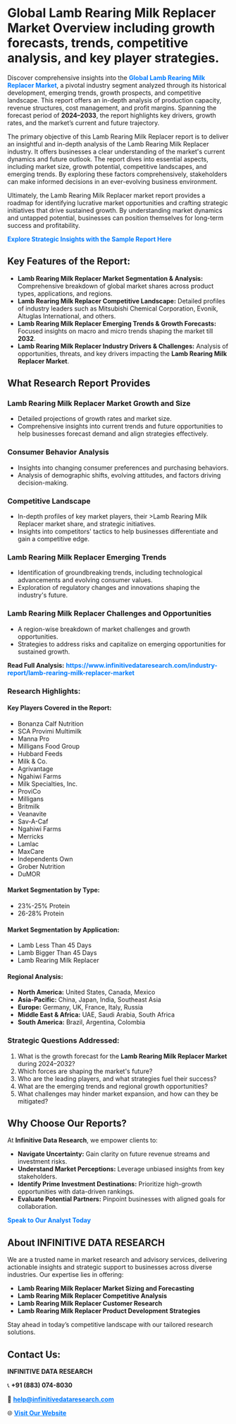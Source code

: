 <h1>Global Lamb Rearing Milk Replacer Market Overview including growth forecasts, trends, competitive analysis, and key player strategies.</h1>
<p>
Discover comprehensive insights into the 
<a href="https://www.infinitivedataresearch.com/industry-report/lamb-rearing-milk-replacer-market" rel="dofollow" style="color: #007BFF; text-decoration: none;"><strong>Global Lamb Rearing Milk Replacer Market</strong></a>, a pivotal industry segment analyzed through its historical development, emerging trends, growth prospects, and competitive landscape. This report offers an in-depth analysis of production capacity, revenue structures, cost management, and profit margins. Spanning the forecast period of <strong>2024–2033</strong>, the report highlights key drivers, growth rates, and the market’s current and future trajectory.
</p>
<p>
The primary objective of this Lamb Rearing Milk Replacer report is to deliver an insightful and in-depth analysis of the Lamb Rearing Milk Replacer industry. It offers businesses a clear understanding of the market's current dynamics and future outlook. The report dives into essential aspects, including market size, growth potential, competitive landscapes, and emerging trends. By exploring these factors comprehensively, stakeholders can make informed decisions in an ever-evolving business environment.
</p>
<p>
Ultimately, the Lamb Rearing Milk Replacer market report provides a roadmap for identifying lucrative market opportunities and crafting strategic initiatives that drive sustained growth. By understanding market dynamics and untapped potential, businesses can position themselves for long-term success and profitability.
</p>
<p>
<a href="https://www.infinitivedataresearch.com/request-sample/reportId=111698" style="color: #007BFF; text-decoration: none;"><strong>Explore Strategic Insights with the Sample Report Here</strong></a>
</p>

<h2>Key Features of the Report:</h2>
<ul>
<li><strong>Lamb Rearing Milk Replacer Market Segmentation & Analysis:</strong> Comprehensive breakdown of global market shares across product types, applications, and regions.</li>
<li><strong>Lamb Rearing Milk Replacer Competitive Landscape:</strong> Detailed profiles of industry leaders such as Mitsubishi Chemical Corporation, Evonik, Altuglas International, and others.</li>
<li><strong>Lamb Rearing Milk Replacer Emerging Trends & Growth Forecasts:</strong> Focused insights on macro and micro trends shaping the market till <strong>2032</strong>.</li>
<li><strong>Lamb Rearing Milk Replacer Industry Drivers & Challenges:</strong> Analysis of opportunities, threats, and key drivers impacting the <strong>Lamb Rearing Milk Replacer Market</strong>.</li>
</ul>

<h2>What Research Report Provides</h2>
<h3>Lamb Rearing Milk Replacer Market Growth and Size</h3>
<ul>
<li>Detailed projections of growth rates and market size.</li>
<li>Comprehensive insights into current trends and future opportunities to help businesses forecast demand and align strategies effectively.</li>
</ul>

<h3>Consumer Behavior Analysis</h3>
<ul>
<li>Insights into changing consumer preferences and purchasing behaviors.</li>
<li>Analysis of demographic shifts, evolving attitudes, and factors driving decision-making.</li>
</ul>

<h3>Competitive Landscape</h3>
<ul>
<li>In-depth profiles of key market players, their >Lamb Rearing Milk Replacer market share, and strategic initiatives.</li>
<li>Insights into competitors' tactics to help businesses differentiate and gain a competitive edge.</li>
</ul>

<h3>Lamb Rearing Milk Replacer Emerging Trends</h3>
<ul>
<li>Identification of groundbreaking trends, including technological advancements and evolving consumer values.</li>
<li>Exploration of regulatory changes and innovations shaping the industry's future.</li>
</ul>

<h3>Lamb Rearing Milk Replacer Challenges and Opportunities</h3>
<ul>
<li>A region-wise breakdown of market challenges and growth opportunities.</li>
<li>Strategies to address risks and capitalize on emerging opportunities for sustained growth.</li>
</ul>
<p><strong>Read Full Analysis:</strong> <a href="https://www.infinitivedataresearch.com/industry-report/lamb-rearing-milk-replacer-market" rel="dofollow" style="color: #007BFF; text-decoration: none;"><strong>https://www.infinitivedataresearch.com/industry-report/lamb-rearing-milk-replacer-market</strong></a></p>
<h3>Research Highlights:</h3>
<h4>Key Players Covered in the Report:</h4>
<ul><li>Bonanza Calf Nutrition</li><li>SCA Provimi Multimilk</li><li>Manna Pro</li><li>Milligans Food Group</li><li>Hubbard Feeds</li><li>Milk &amp; Co.</li><li>Agrivantage</li><li>Ngahiwi Farms</li><li>Milk Specialties, Inc.</li><li>ProviCo</li><li>Milligans</li><li>Britmilk</li><li>Veanavite</li><li>Sav-A-Caf</li><li>Ngahiwi Farms</li><li>Merricks</li><li>Lamlac</li><li>MaxCare</li><li>Independents Own</li><li>Grober Nutrition</li><li>DuMOR</li></ul>
<h4>Market Segmentation by Type:</h4>
<ul><li>23%-25% Protein</li><li>26-28% Protein</li></ul>
<h4>Market Segmentation by Application:</h4>
<ul><li>Lamb Less Than 45 Days</li><li>Lamb Bigger Than 45 Days</li><li>Lamb Rearing Milk Replacer</li></ul>

<h4>Regional Analysis:</h4>
<ul>
<li><strong>North America:</strong> United States, Canada, Mexico</li>
<li><strong>Asia-Pacific:</strong> China, Japan, India, Southeast Asia</li>
<li><strong>Europe:</strong> Germany, UK, France, Italy, Russia</li>
<li><strong>Middle East & Africa:</strong> UAE, Saudi Arabia, South Africa</li>
<li><strong>South America:</strong> Brazil, Argentina, Colombia</li>
</ul>

<h3>Strategic Questions Addressed:</h3>
<ol>
<li>What is the growth forecast for the <strong>Lamb Rearing Milk Replacer Market</strong> during 2024–2032?</li>
<li>Which forces are shaping the market's future?</li>
<li>Who are the leading players, and what strategies fuel their success?</li>
<li>What are the emerging trends and regional growth opportunities?</li>
<li>What challenges may hinder market expansion, and how can they be mitigated?</li>
</ol>

<h2>Why Choose Our Reports?</h2>
<p>At <strong>Infinitive Data Research</strong>, we empower clients to:</p>
<ul>
<li><strong>Navigate Uncertainty:</strong> Gain clarity on future revenue streams and investment risks.</li>
<li><strong>Understand Market Perceptions:</strong> Leverage unbiased insights from key stakeholders.</li>
<li><strong>Identify Prime Investment Destinations:</strong> Prioritize high-growth opportunities with data-driven rankings.</li>
<li><strong>Evaluate Potential Partners:</strong> Pinpoint businesses with aligned goals for collaboration.</li>
</ul>
<p><a href="https://www.infinitivedataresearch.com/industry-report/lamb-rearing-milk-replacer-market" rel="dofollow" style="color: #007BFF; text-decoration: none;"><strong>Speak to Our Analyst Today</strong></a></p>

<h2>About INFINITIVE DATA RESEARCH</h2>
<p>We are a trusted name in market research and advisory services, delivering actionable insights and strategic support to businesses across diverse industries. Our expertise lies in offering:</p>
<ul>
<li><strong>Lamb Rearing Milk Replacer Market Sizing and Forecasting</strong></li>
<li><strong>Lamb Rearing Milk Replacer Competitive Analysis</strong></li>
<li><strong>Lamb Rearing Milk Replacer Customer Research</strong></li>
<li><strong>Lamb Rearing Milk Replacer Product Development Strategies</strong></li>
</ul>
<p>Stay ahead in today’s competitive landscape with our tailored research solutions.</p>

<h2>Contact Us:</h2>
<p><strong>INFINITIVE DATA RESEARCH</strong></p>
<p>📞 <strong>+91 (883) 074-8030</strong></p>
<p>📧 <strong><a href="mailto:help@infinitivedataresearch.com" style="color: #007BFF;">help@infinitivedataresearch.com</a></strong></p>
<p>🌐 <strong><a href="https://www.infinitivedataresearch.com" rel="dofollow" style="color: #007BFF;">Visit Our Website</a></strong></p>